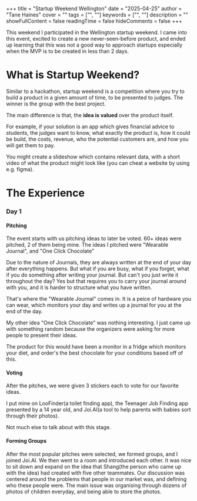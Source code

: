 +++
title = "Startup Weekend Wellington"
date = "2025-04-25"
author = "Tane Haines"
cover = ""
tags = ["", ""]
keywords = ["", ""]
description = ""
showFullContent = false
readingTime = false
hideComments = false
+++

This weekend I participated in the Wellington startup weekend. I came into this event, excited to create a new never-seen-before product, and ended up learning that this was not a good way to approach startups especially when the MVP is to be created in less than 2 days.

<!--more-->

# What is Startup Weekend?

Similar to a hackathon, startup weekend is a competition where you try to build a product in a given amount of time, to be presented to judges. The winner is the group with the best project.

The main difference is that, the **idea is valued** over the product itself.

For example, if your solution is an app which gives financial advice to students, the judges want to know, what exactly the product is, how it could be build, the costs, revenue, who the potential customers are, and how you will get them to pay.

You might create a slideshow which contains relevant data, with a short video of what the product might look like (you can cheat a website by using e.g. figma).

# The Experience

### Day 1

#### Pitching

The event starts with us pitching ideas to later be voted. 60+ ideas were pitched, 2 of them being mine. The ideas I pitched were "Wearable Journal", and "One Click Chocolate"

Due to the nature of Journals, they are always written at the end of your day after everything happens. But what if you are busy, what if you forget, what if you do something after writing your journal. But can't you just write it throughout the day? Yes but that requires you to carry your journal around with you, and it is harder to structure what you have written.

That's where the "Wearable Journal" comes in. It is a peice of hardware you can wear, which monitors your day and writes up a journal for you at the end of the day.

My other idea "One Click Chocolate" was nothing interesting. I just came up with something random because the organizers were asking for more people to present their ideas.

The product for this would have been a monitor in a fridge which monitors your diet, and order's the best chocolate for your conditions based off of this.

#### Voting

After the pitches, we were given 3 stickers each to vote for our favorite ideas.

I put mine on LooFinder(a toilet finding app), the Teenager Job Finding app presented by a 14 year old, and Joi.AI(a tool to help parents with babies sort through their photos).

Not much else to talk about with this stage.

#### Forming Groups

After the most popular pitches were selected, we formed groups, and I joined Joi.AI.
We then went to a room and introduced each other. It was nice to sit down and expand on the idea that Shang(the person who came up with the idea) had created with five other teammates. Our discussion was centered around the problems that people in our market was, and defining who these people were. The main issue was organising through dozens of photos of children everyday, and being able to store the photos.
